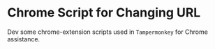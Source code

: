 # Chrome Script for Changing URL

Dev some chrome-extension scripts used in `Tampermonkey` for Chrome assistance.
